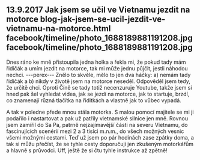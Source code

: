 13.9.2017
Jak jsem se učil ve Vietnamu jezdit na motorce
blog-jak-jsem-se-ucil-jezdit-ve-vietnamu-na-motorce.html
facebook/timeline/photo_1688189881191208.jpg
facebook/timeline/photo_1688189881191208.jpg
--------------

Dnes ráno ke mně přistoupila jedna holka a řekla mi, že pokud tady mám řidičák a umím jezdit na motorce, tak mi může jednu půjčit, jestli náhodou nechci.
---perex---
Znělo to skvěle, mělo to jen dva háčky: a) nemám tady řidičák a b) nikdy v životě jsem na motorce neseděl. Odpověděl jsem tedy, že určitě chci. Oproti Číně se tady totiž necenzuruje Youtube, takže jsem si hned pak šel vyhledat videa, jak se jezdí na motorce, jak to startuje, brzdí, co znamenají různá tlačítka na řiditkách a vlastně jak to vůbec vypadá. 

A tak v poledne přede mnou stála motorka. S malou pomocí majitele se mi ji podařilo i nastartovat a pak už patřily vietnamské silnice jen mně. Rovnou jsem zamířil do Sa Pa, patrně nejzajímavější části na severu Vietnamu, do fascinujících scenérií mezi 2 a 3 tisíci m.n.m., do všech možných vesnic všemi možnými cestami. Teď už jsem po pár hodinách zase zpátky doma, a tak si můžu přečíst, že se tyhle cesty doporučuji jen zkušeným motorkářům a hlavně s průvodci. Uff, ještě že si čtu tyhle instrukce až zpětně!